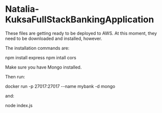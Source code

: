 # Natalia-KuksaFullStackBankingApplication

These files are getting ready to be deployed to AWS. At this moment, they need to be downloaded and installed, however. 

The installation commands are:

npm install express
npm intall cors


Make sure you have Mongo installed.

Then run:

docker run -p 27017:27017 --name mybank -d mongo

and:

node index.js
